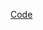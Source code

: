 [Code](https://github.com/MicrosoftDocs/mslearn-connect-services-together/tree/master/implement-message-workflows-with-service-bus/src/final)
